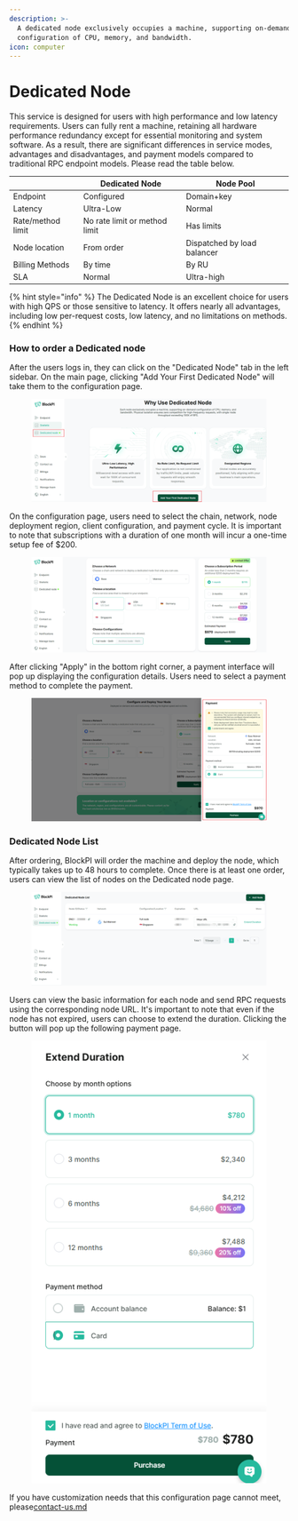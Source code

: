 ```yaml
---
description: >-
  A dedicated node exclusively occupies a machine, supporting on-demand
  configuration of CPU, memory, and bandwidth.
icon: computer
---
```


# Dedicated Node

This service is designed for users with high performance and low latency requirements. Users can fully rent a machine, retaining all hardware performance redundancy except for essential monitoring and system software. As a result, there are significant differences in service modes, advantages and disadvantages, and payment models compared to traditional RPC endpoint models. Please read the table below.

|                   | Dedicated Node                | Node Pool                   |
| ----------------- | ----------------------------- | --------------------------- |
| Endpoint          | Configured                    | Domain+key                  |
| Latency           | Ultra-Low                     | Normal                      |
| Rate/method limit | No rate limit or method limit | Has limits                  |
| Node location     | From order                    | Dispatched by load balancer |
| Billing Methods   | By time                       | By RU                       |
| SLA               | Normal                        | Ultra-high                  |

{% hint style="info" %}
The Dedicated Node is an excellent choice for users with high QPS or those sensitive to latency. It offers nearly all advantages, including low per-request costs, low latency, and no limitations on methods.
{% endhint %}

### How to order a Dedicated node

After the users logs in, they can click on the "Dedicated Node" tab in the left sidebar. On the main page, clicking "Add Your First Dedicated Node" will take them to the configuration page.

<figure><img src=".gitbook/assets/image (193).png" alt=""><figcaption></figcaption></figure>

On the configuration page, users need to select the chain, network, node deployment region, client configuration, and payment cycle. It is important to note that subscriptions with a duration of one month will incur a one-time setup fee of $200.

<figure><img src=".gitbook/assets/image (194).png" alt=""><figcaption></figcaption></figure>

After clicking "Apply" in the bottom right corner, a payment interface will pop up displaying the configuration details. Users need to select a payment method to complete the payment.

<figure><img src=".gitbook/assets/image (195).png" alt=""><figcaption></figcaption></figure>

### Dedicated Node List

After ordering, BlockPI will order the machine and deploy the node, which typically takes up to 48 hours to complete. Once there is at least one order, users can view the list of nodes on the Dedicated node page.

<figure><img src=".gitbook/assets/image (196).png" alt=""><figcaption></figcaption></figure>

Users can view the basic information for each node and send RPC requests using the corresponding node URL. It's important to note that even if the node has not expired, users can choose to extend the duration. Clicking the button will pop up the following payment page.

<figure><img src=".gitbook/assets/image (197).png" alt=""><figcaption></figcaption></figure>

If you have customization needs that this configuration page cannot meet, please[contact-us.md](supports/contact-us.md "mention")
